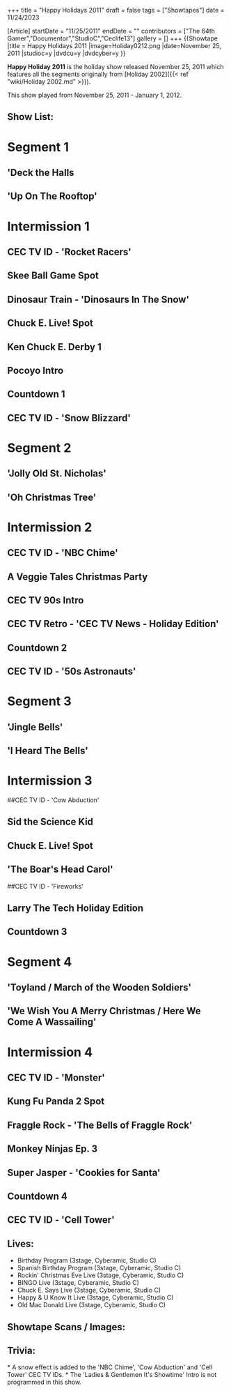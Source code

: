 +++
title = "Happy Holidays 2011"
draft = false
tags = ["Showtapes"]
date = 11/24/2023

[Article]
startDate = "11/25/2011"
endDate = ""
contributors = ["The 64th Gamer","Documentor","StudioC","Ceclife13"]
gallery = []
+++
{{Showtape
|title = Happy Holidays 2011
|image=Holiday0212.png
|date=November 25, 2011
|studioc=y
|dvdcu=y
|dvdcyber=y
}}

<b>Happy Holiday 2011</b> is the holiday show released November 25, 2011 which features all the segments originally from [Holiday 2002]({{< ref "wiki/Holiday 2002.md" >}}). 

This show played from November 25, 2011 - January 1, 2012.

<h2> Show List: </h2>

# <b>Segment 1</b>
## 'Deck the Halls
## 'Up On The Rooftop'
# <b>Intermission 1</b>
## CEC TV ID - 'Rocket Racers'
## Skee Ball Game Spot
## Dinosaur Train - 'Dinosaurs In The Snow'
## Chuck E. Live! Spot
## Ken Chuck E. Derby 1
## Pocoyo Intro
## Countdown 1
## CEC TV ID - 'Snow Blizzard'
# <b>Segment 2</b>
## 'Jolly Old St. Nicholas'
## 'Oh Christmas Tree'
# <b>Intermission 2</b>
## CEC TV ID - 'NBC Chime'
## A Veggie Tales Christmas Party
## CEC TV 90s Intro
## CEC TV Retro - 'CEC TV News - Holiday Edition'
## Countdown 2
## CEC TV ID - '50s Astronauts'
# <b>Segment 3</b>
## 'Jingle Bells'
## 'I Heard The Bells'
# <b>Intermission 3</b>
##CEC TV ID - 'Cow Abduction'
## Sid the Science Kid
## Chuck E. Live! Spot
## 'The Boar's Head Carol'
##CEC TV ID - 'Fireworks'
## Larry The Tech Holiday Edition
## Countdown 3
# <b>Segment 4</b>
## 'Toyland / March of the Wooden Soldiers'
## 'We Wish You A Merry Christmas / Here We Come A Wassailing'
# <b>Intermission 4</b>
## CEC TV ID - 'Monster'
## Kung Fu Panda 2 Spot
## Fraggle Rock - 'The Bells of Fraggle Rock'
## Monkey Ninjas Ep. 3
## Super Jasper - 'Cookies for Santa'
## Countdown 4
## CEC TV ID - 'Cell Tower'

<h2> Lives: </h2>

* Birthday Program (3stage, Cyberamic, Studio C)
* Spanish Birthday Program (3stage, Cyberamic, Studio C)
* Rockin' Christmas Eve Live (3stage, Cyberamic, Studio C)
* BINGO Live (3stage, Cyberamic, Studio C)
* Chuck E. Says Live (3stage, Cyberamic, Studio C)
* Happy & U Know It Live (3stage, Cyberamic, Studio C)
* Old Mac Donald Live (3stage, Cyberamic, Studio C)

<h2>Showtape Scans / Images:</h2>


<h2> Trivia: </h2>
* A snow effect is added to the 'NBC Chime', 'Cow Abduction' and 'Cell Tower' CEC TV IDs.
* The 'Ladies & Gentlemen It's Showtime' Intro is not programmed in this show.